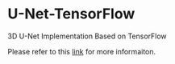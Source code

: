 # U-Net-TensorFlow
3D U-Net Implementation Based on TensorFlow

Please refer to this [link](https://github.com/dongqixu/u-net-segmentation) for more informaiton.
